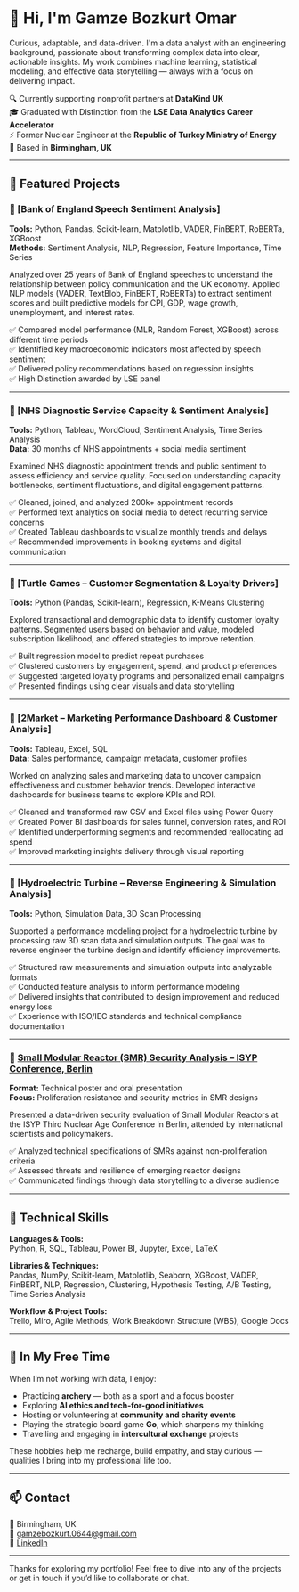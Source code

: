 # 👋 Hi, I'm Gamze Bozkurt Omar

Curious, adaptable, and data-driven. I'm a data analyst with an engineering background, passionate about transforming complex data into clear, actionable insights. My work combines machine learning, statistical modeling, and effective data storytelling — always with a focus on delivering impact.

🔍 Currently supporting nonprofit partners at **DataKind UK**  
🎓 Graduated with Distinction from the **LSE Data Analytics Career Accelerator**  
⚡ Former Nuclear Engineer at the **Republic of Turkey Ministry of Energy**  
📍 Based in **Birmingham, UK**

---

## 💼 Featured Projects

### 🔹 [Bank of England Speech Sentiment Analysis]
**Tools:** Python, Pandas, Scikit-learn, Matplotlib, VADER, FinBERT, RoBERTa, XGBoost  
**Methods:** Sentiment Analysis, NLP, Regression, Feature Importance, Time Series

Analyzed over 25 years of Bank of England speeches to understand the relationship between policy communication and the UK economy. Applied NLP models (VADER, TextBlob, FinBERT, RoBERTa) to extract sentiment scores and built predictive models for CPI, GDP, wage growth, unemployment, and interest rates.

✅ Compared model performance (MLR, Random Forest, XGBoost) across different time periods  
✅ Identified key macroeconomic indicators most affected by speech sentiment  
✅ Delivered policy recommendations based on regression insights  
✅ High Distinction awarded by LSE panel

---

### 🔹 [NHS Diagnostic Service Capacity & Sentiment Analysis]
**Tools:** Python, Tableau, WordCloud, Sentiment Analysis, Time Series Analysis  
**Data:** 30 months of NHS appointments + social media sentiment

Examined NHS diagnostic appointment trends and public sentiment to assess efficiency and service quality. Focused on understanding capacity bottlenecks, sentiment fluctuations, and digital engagement patterns.

✅ Cleaned, joined, and analyzed 200k+ appointment records  
✅ Performed text analytics on social media to detect recurring service concerns  
✅ Created Tableau dashboards to visualize monthly trends and delays  
✅ Recommended improvements in booking systems and digital communication  

---

### 🔹 [Turtle Games – Customer Segmentation & Loyalty Drivers]
**Tools:** Python (Pandas, Scikit-learn), Regression, K-Means Clustering

Explored transactional and demographic data to identify customer loyalty patterns. Segmented users based on behavior and value, modeled subscription likelihood, and offered strategies to improve retention.

✅ Built regression model to predict repeat purchases  
✅ Clustered customers by engagement, spend, and product preferences  
✅ Suggested targeted loyalty programs and personalized email campaigns  
✅ Presented findings using clear visuals and data storytelling  

---

### 🔹 [2Market – Marketing Performance Dashboard & Customer Analysis]
**Tools:** Tableau, Excel, SQL  
**Data:** Sales performance, campaign metadata, customer profiles

Worked on analyzing sales and marketing data to uncover campaign effectiveness and customer behavior trends. Developed interactive dashboards for business teams to explore KPIs and ROI.

✅ Cleaned and transformed raw CSV and Excel files using Power Query  
✅ Created Power BI dashboards for sales funnel, conversion rates, and ROI  
✅ Identified underperforming segments and recommended reallocating ad spend  
✅ Improved marketing insights delivery through visual reporting  

---

### 🔹 [Hydroelectric Turbine – Reverse Engineering & Simulation Analysis]
**Tools:** Python, Simulation Data, 3D Scan Processing

Supported a performance modeling project for a hydroelectric turbine by processing raw 3D scan data and simulation outputs. The goal was to reverse engineer the turbine design and identify efficiency improvements.

✅ Structured raw measurements and simulation outputs into analyzable formats  
✅ Conducted feature analysis to inform performance modeling  
✅ Delivered insights that contributed to design improvement and reduced energy loss  
✅ Experience with ISO/IEC standards and technical compliance documentation  

---

### 🔹 [Small Modular Reactor (SMR) Security Analysis – ISYP Conference, Berlin](./SMR-Conference-Research)
**Format:** Technical poster and oral presentation  
**Focus:** Proliferation resistance and security metrics in SMR designs

Presented a data-driven security evaluation of Small Modular Reactors at the ISYP Third Nuclear Age Conference in Berlin, attended by international scientists and policymakers.

✅ Analyzed technical specifications of SMRs against non-proliferation criteria  
✅ Assessed threats and resilience of emerging reactor designs  
✅ Communicated findings through data storytelling to a diverse audience  

---

## 🧠 Technical Skills

**Languages & Tools:**  
Python, R, SQL, Tableau, Power BI, Jupyter, Excel, LaTeX  

**Libraries & Techniques:**  
Pandas, NumPy, Scikit-learn, Matplotlib, Seaborn, XGBoost, VADER, FinBERT, NLP, Regression, Clustering, Hypothesis Testing, A/B Testing, Time Series Analysis  

**Workflow & Project Tools:**  
Trello, Miro, Agile Methods, Work Breakdown Structure (WBS), Google Docs

---

## 🎯 In My Free Time

When I’m not working with data, I enjoy:

- Practicing **archery** — both as a sport and a focus booster  
- Exploring **AI ethics and tech-for-good initiatives**  
- Hosting or volunteering at **community and charity events**  
- Playing the strategic board game **Go**, which sharpens my thinking  
- Travelling and engaging in **intercultural exchange** projects  

These hobbies help me recharge, build empathy, and stay curious — qualities I bring into my professional life too.

---

## 📫 Contact

📍 Birmingham, UK  
📧 gamzebozkurt.0644@gmail.com  
🔗 [LinkedIn](https://www.linkedin.com/in/gamze-bozkurt-omar)  

---

Thanks for exploring my portfolio! Feel free to dive into any of the projects or get in touch if you’d like to collaborate or chat.
